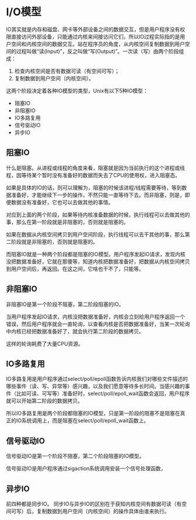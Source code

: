 # I/O模型
IO其实就是内存和磁盘、网卡等外部设备之间的数据交互，但是用户程序没有权限直接访问外部设备，只能通过内核来间接访问它们，所以IO过程实际指的是用户空间和内核空间的数据交互。站在程序员的角度，从内核空间复制数据到用户空间的过程叫做“读(Input)”，反之叫做“写(Output)”。一次读（写）由两个阶段组成：
1. 检查内核空间是否有数据可读（有空间可写）；
2. 复制数据到用户空间（内核空间）。

这两个阶段决定着各种IO模型的类型，Unix有以下5种IO模型：
- 阻塞IO
- 非阻塞IO
- IO多路复用
- 信号驱动IO
- 异步IO

## 阻塞IO
什么是阻塞。从进程或线程的角度来看，阻塞就是因为当前执行的这个进程或线程，因等待某个暂时没有准备好的数据而失去了CPU的使用权，进入阻塞态。

如果是具体的IO的话，则可以理解为，阻塞的时候该进程/线程需要等待，等到数据准备好，才能继续下一步的操作，不然只能一直等待下去。而非阻塞，则是，即便数据没有准备好，它也可以去做其他的事情。

对应到上面的两个阶段，如果等待内核准备数据的时候，执行线程可以去做其他的事，那么在第一阶段就是非阻塞的，否则就是阻塞的。

如果在数据从内核空间拷贝到用户空间阶段，执行线程可以去干其他的事，那么第二阶段就是非阻塞的，否则就是阻塞的。

而阻塞IO就是一种两个阶段都是阻塞的IO模型。用户程序发起IO请求，发现内核没把数据准备好，它就在那傻等，知道内核把数据准备好，把数据从内核空间拷贝到用户空间后，再返回。在这之间，它啥也干不了，只能等。


## 非阻塞IO
非阻塞IO是第一个阶段不阻塞，第二阶段阻塞的IO。

当用户程序发起IO请求，内核没把数据准备好，内核会立刻给用户程序返回一个错误，然后用户程序就会一直轮询，以查看内核是否把数据准备好，当某一次轮询中内核已经把数据准备好了，就会执行第二阶段的数据拷贝。

这样的轮询耗费了大量CPU资源。


## IO多路复用
IO多路复用是用户程序通过select/poll/epoll函数告诉内核我们对哪些文件描述的哪些事件（读、写、异常等）感兴趣，以及我们愿意等待多长时间。当感兴趣的事件（比如可读、可写等）准备好时，select/poll/epoll_wait函数会返回，用户程序就可以开始第二阶段的数据拷贝。

所以IO多路复用是两个阶段都阻塞的IO模型，只是第一阶段的阻塞不是阻塞在真正的IO系统调用上，而是阻塞在select/poll/epoll_wait函数上。



## 信号驱动IO
信号驱动IO是第一个阶段不阻塞，第二个阶段阻塞的IO模型。

信号驱动IO是用户程序通过sigaction系统调用安装一个信号处理函数，

## 异步IO

前四种都是同步IO。
同步IO与异步IO的区别在于获知内核空间有数据可读（有空间可写）后，复制数据到用户空间（内核空间）的操作具体由谁来执行。